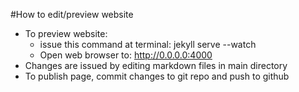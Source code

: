 #How to edit/preview website
* To preview website:
    * issue this command at terminal:  jekyll serve --watch
    * Open web browser to: http://0.0.0.0:4000
* Changes are issued by editing markdown files in main directory
* To publish page, commit changes to git repo and push to github
